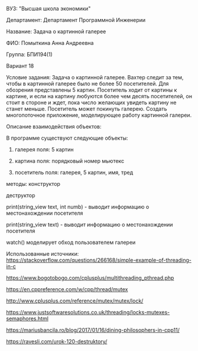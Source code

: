 ВУЗ: "Высшая школа экономики"

Департамент: Департамент Программной Инженерии

Название: Задача о картинной галерее

ФИО: Помыткина Анна Андреевна

Группа: БПИ194(1)

Вариант 18

Условие задания: Задача о картинной галерее. Вахтер следит за тем, чтобы в
картинной галерее было не более 50 посетителей. Для обозрения
представлены 5 картин. Посетитель ходит от картины к картине, и если на
картину любуются более чем десять посетителей, он стоит в стороне и ждет,
пока число желающих увидеть картину не станет меньше. Посетитель может
покинуть галерею. Создать многопоточное приложение, моделирующее
работу картинной галереи.

Описание взаимодействия объектов:

В программе существуют следующие объекты:

1) галерея
поля:
5 картин

2) картина
поля:
порядковый номер 
мьютекс

3) посетитель
поля:
галерея, 
5 картин, 
имя,
тред

методы:
конструктор

деструктор

print(string_view text, int numb) - выводит информацию о местонахождении посетителя

print(string_view text) - выводит информацию о местонахождении посетителя

watch() моделирует обход пользователем галереи

Использованные источники:
https://stackoverflow.com/questions/266168/simple-example-of-threading-in-c

https://www.bogotobogo.com/cplusplus/multithreading_pthread.php

https://en.cppreference.com/w/cpp/thread/mutex

http://www.cplusplus.com/reference/mutex/mutex/lock/

https://www.justsoftwaresolutions.co.uk/threading/locks-mutexes-semaphores.html

https://mariusbancila.ro/blog/2017/01/16/dining-philosophers-in-cpp11/

https://ravesli.com/urok-120-destruktory/
